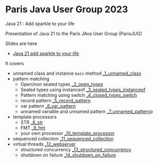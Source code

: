 # Paris Java User Group 2023
Java 21 : Add sparkle to your life

Presentation of Java 21 to the Paris JAva User Group (ParisJUG)

Slides are here
- [Java 21 add sparkle to your life](Java%2021%20add%20sparkle%20to%20your%20life.pdf)

It covers
- unnamed class and instance `main` method [_1_unnamed_class](src/main/java/_1_unnamed_class.java)
- pattern matching
  - Open/non sealed types [_2_open_types](src/main/java/_2_open_types.java)
  - Sealed types using instanceof [_3_sealed_types_instanceof](src/main/java/_3_sealed_types_instanceof.java)
  - Pattern matching using switch [_4_closed_types_switch](src/main/java/_4_sealed_types_switch.java)
  - record pattern [_5_record_pattern](src/main/java/_5_record_pattern.java)
  - var pattern [_6_var_pattern](src/main/java/_6_var_pattern.java)
  - unnamed variable and unnamed pattern [_7_unnamed_pattern](src/main/java/_7_unnamed_pattern.java)p
- template processors
  - STR [_8_str](src/main/java/_8_str.java)
  - FMT [_9_fmt](src/main/java/_9_fmt.java)
  - your own processor [_10_template_processor](src/main/java/_10_template_processor.java)
- sequenced collection [_11_sequenced_collection](src/main/java/_11_sequenced_collection.java)
- virtual threads [_12_webserver](src/main/java/_12_webserver.java)
  - structured concurrency [_13_structured_concurrency](src/main/java/_13_structured_concurrency.java)
  - shutdown on failure [_14_shutdown_on_failure](src/main/java/_14_shutdown_on_failure.java)


